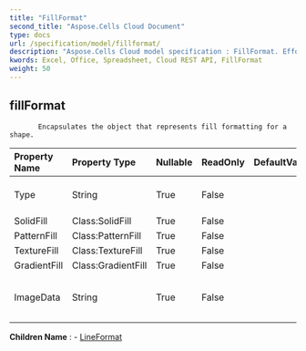 ```yaml
---
title: "FillFormat"
second_title: "Aspose.Cells Cloud Document"
type: docs
url: /specification/model/fillformat/
description: "Aspose.Cells Cloud model specification : FillFormat. Effortlessly handle Excel and other spreadsheet documents with features like opening, generating, editing, splitting, merging, comparing, and converting."
kwords: Excel, Office, Spreadsheet, Cloud REST API, FillFormat
weight: 50
---
```


## **fillFormat**

           Encapsulates the object that represents fill formatting for a shape.            

| Property Name | Property Type | Nullable |  ReadOnly | DefaultValue | Description | 
| :- | :- | :- |:- |  :- | :- |
| Type | String | True |  False |  | Gets and sets the fill type.  |  
| SolidFill | Class:SolidFill | True |  False |  | Gets  object.  |  
| PatternFill | Class:PatternFill | True |  False |  | Gets  object.  |  
| TextureFill | Class:TextureFill | True |  False |  | Gets  object.  |  
| GradientFill | Class:GradientFill | True |  False |  | Gets  object.  |  
| ImageData | String | True |  False |  | Gets and sets the picture image data.  |  

**Children Name** : 
	-  [LineFormat](lineformat) 
